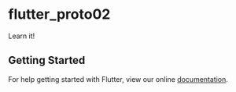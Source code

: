 # flutter_proto02

Learn it!

## Getting Started

For help getting started with Flutter, view our online
[documentation](http://flutter.io/).
